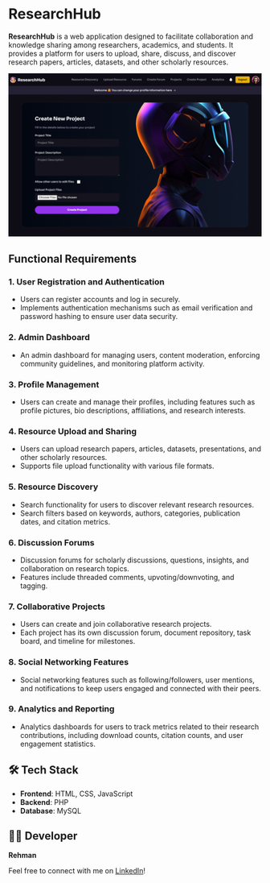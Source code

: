 # ResearchHub
**ResearchHub** is a web application designed to facilitate collaboration and knowledge sharing among researchers, academics, and students. It provides a platform for users to upload, share, discuss, and discover research papers, articles, datasets, and other scholarly resources.

![Website Screenshot](./public/screenshot.png)

## Functional Requirements

### 1. User Registration and Authentication
- Users can register accounts and log in securely.
- Implements authentication mechanisms such as email verification and password hashing to ensure user data security.

### 2. Admin Dashboard
- An admin dashboard for managing users, content moderation, enforcing community guidelines, and monitoring platform activity.

### 3. Profile Management
- Users can create and manage their profiles, including features such as profile pictures, bio descriptions, affiliations, and research interests.

### 4. Resource Upload and Sharing
- Users can upload research papers, articles, datasets, presentations, and other scholarly resources.
- Supports file upload functionality with various file formats.

### 5. Resource Discovery
- Search functionality for users to discover relevant research resources.
- Search filters based on keywords, authors, categories, publication dates, and citation metrics.

### 6. Discussion Forums
- Discussion forums for scholarly discussions, questions, insights, and collaboration on research topics.
- Features include threaded comments, upvoting/downvoting, and tagging.

### 7. Collaborative Projects
- Users can create and join collaborative research projects.
- Each project has its own discussion forum, document repository, task board, and timeline for milestones.

### 8. Social Networking Features
- Social networking features such as following/followers, user mentions, and notifications to keep users engaged and connected with their peers.

### 9. Analytics and Reporting
- Analytics dashboards for users to track metrics related to their research contributions, including download counts, citation counts, and user engagement statistics.

## 🛠️ Tech Stack
- **Frontend**: HTML, CSS, JavaScript
- **Backend**: PHP
- **Database**: MySQL

## 👨‍💻 Developer

**Rehman**  

Feel free to connect with me on [LinkedIn](https://www.linkedin.com/in/rehman-nry)!

